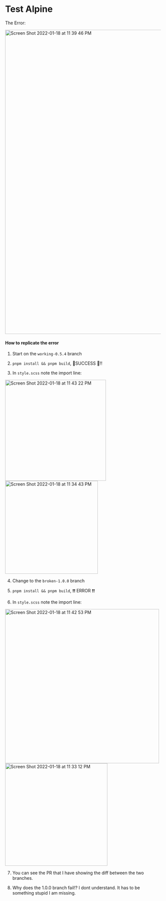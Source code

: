 # Test Alpine

The Error:

<img width="982" alt="Screen Shot 2022-01-18 at 11 39 46 PM" src="https://user-images.githubusercontent.com/5787967/150085650-3700697a-9a9e-4825-be28-a224dadcd50c.png">

#### How to replicate the error

1. Start on the `working-0.5.4` branch

2. `pnpm install && pnpm build`, 🎉SUCCESS 🎉!!

3. In `style.scss` note the import line:
<img width="326" alt="Screen Shot 2022-01-18 at 11 43 22 PM" src="https://user-images.githubusercontent.com/5787967/150086148-2880a544-0d87-4166-8dad-3cec7521430e.png">

<img width="300" alt="Screen Shot 2022-01-18 at 11 34 43 PM" src="https://user-images.githubusercontent.com/5787967/150085704-c9ccfc42-869f-4a69-bc7d-762bb8958e0d.png">

4. Change to the `broken-1.0.0` branch

5. `pnpm install && pnpm build`, ❗❗ ERROR ❗❗

6. In `style.scss` note the import line:
<img width="498" alt="Screen Shot 2022-01-18 at 11 42 53 PM" src="https://user-images.githubusercontent.com/5787967/150086215-4a2e4d89-e805-4249-8fc5-d59de4c07b3f.png">

<img width="331" alt="Screen Shot 2022-01-18 at 11 33 12 PM" src="https://user-images.githubusercontent.com/5787967/150085714-162c3ca5-fb8a-420a-9e75-8d1060b56521.png">

7. You can see the PR that I have showing the diff between the two branches.

8. Why does the 1.0.0 branch fail!? I dont understand. It has to be something stupid I am missing.
